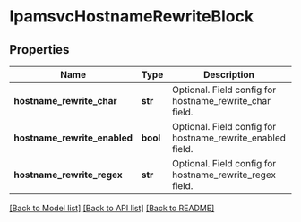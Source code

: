 # IpamsvcHostnameRewriteBlock

## Properties
Name | Type | Description | Notes
------------ | ------------- | ------------- | -------------
**hostname_rewrite_char** | **str** | Optional. Field config for hostname_rewrite_char field. | [optional] 
**hostname_rewrite_enabled** | **bool** | Optional. Field config for hostname_rewrite_enabled field. | [optional] 
**hostname_rewrite_regex** | **str** | Optional. Field config for hostname_rewrite_regex field. | [optional] 

[[Back to Model list]](../README.md#documentation-for-models) [[Back to API list]](../README.md#documentation-for-api-endpoints) [[Back to README]](../README.md)



